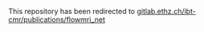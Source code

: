 This repository has been redirected to [gitlab.ethz.ch/ibt-cmr/publications/flowmri_net](gitlab.ethz.ch/ibt-cmr/publications/flowmri_net)
